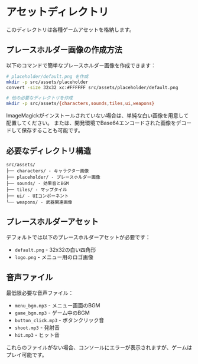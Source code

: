 # アセットディレクトリ

このディレクトリは各種ゲームアセットを格納します。

## プレースホルダー画像の作成方法

以下のコマンドで簡単なプレースホルダー画像を作成できます：

```bash
# placeholder/default.png を作成
mkdir -p src/assets/placeholder
convert -size 32x32 xc:#FFFFFF src/assets/placeholder/default.png

# 他の必要なディレクトリを作成
mkdir -p src/assets/{characters,sounds,tiles,ui,weapons}
```

ImageMagickがインストールされていない場合は、単純な白い画像を用意して配置してください。
または、開発環境でBase64エンコードされた画像をデコードして保存することも可能です。

## 必要なディレクトリ構造

```
src/assets/
├── characters/ - キャラクター画像
├── placeholder/ - プレースホルダー画像
├── sounds/ - 効果音とBGM
├── tiles/ - マップタイル
├── ui/ - UIコンポーネント
└── weapons/ - 武器関連画像
```

## プレースホルダーアセット

デフォルトでは以下のプレースホルダーアセットが必要です：

- `default.png` - 32x32の白い四角形
- `logo.png` - メニュー用のロゴ画像

## 音声ファイル

最低限必要な音声ファイル：

- `menu_bgm.mp3` - メニュー画面のBGM
- `game_bgm.mp3` - ゲーム中のBGM
- `button_click.mp3` - ボタンクリック音
- `shoot.mp3` - 発射音
- `hit.mp3` - ヒット音

これらのファイルがない場合、コンソールにエラーが表示されますが、ゲームはプレイ可能です。
